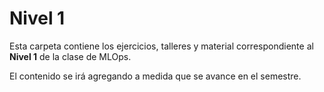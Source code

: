# Nivel 1

Esta carpeta contiene los ejercicios, talleres y material correspondiente al **Nivel 1** de la clase de MLOps.

El contenido se irá agregando a medida que se avance en el semestre.
